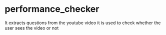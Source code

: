 # performance_checker
It extracts questions from the youtube video it is used to check whether the user sees the video or not
